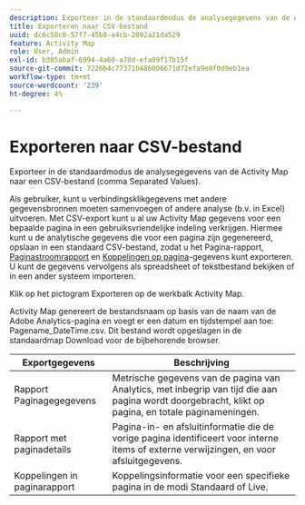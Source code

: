```yaml
---
description: Exporteer in de standaardmodus de analysegegevens van de Activity Map naar een CSV-bestand (comma Separated Values).
title: Exporteren naar CSV-bestand
uuid: dc6c50c0-57f7-45b8-a4cb-2092a21da529
feature: Activity Map
role: User, Admin
exl-id: b385abaf-6994-4a60-a78d-efa09f17b15f
source-git-commit: 7226b4c77371b486006671d72efa9e0f0d9eb1ea
workflow-type: tm+mt
source-wordcount: '239'
ht-degree: 4%

---
```


# Exporteren naar CSV-bestand

Exporteer in de standaardmodus de analysegegevens van de Activity Map naar een CSV-bestand (comma Separated Values).

Als gebruiker, kunt u verbindingsklikgegevens met andere gegevensbronnen moeten samenvoegen of andere analyse (b.v. in Excel) uitvoeren. Met CSV-export kunt u al uw Activity Map gegevens voor een bepaalde pagina in een gebruiksvriendelijke indeling verkrijgen. Hiermee kunt u de analytische gegevens die voor een pagina zijn gegenereerd, opslaan in een standaard CSV-bestand, zodat u het Pagina-rapport, [Paginastroomrapport](/help/analyze/activity-map/activitymap-page-flow.md) en [Koppelingen op pagina](/help/analyze/activity-map/activitymap-links-report.md)-gegevens kunt exporteren. U kunt de gegevens vervolgens als spreadsheet of tekstbestand bekijken of in een ander systeem importeren.

Klik op het pictogram Exporteren op de werkbalk Activity Map.

Activity Map genereert de bestandsnaam op basis van de naam van de Adobe Analytics-pagina en voegt er een datum en tijdstempel aan toe: Pagename_DateTime.csv. Dit bestand wordt opgeslagen in de standaardmap Download voor de bijbehorende browser.

| Exportgegevens | Beschrijving |
|---|---|
| Rapport Paginagegegevens | Metrische gegevens van de pagina van Analytics, met inbegrip van tijd die aan pagina wordt doorgebracht, klikt op pagina, en totale paginameningen. |
| Rapport met paginadetails | Pagina-in- en afsluitinformatie die de vorige pagina identificeert voor interne items of externe verwijzingen, en voor afsluitgegevens. |
| Koppelingen in paginarapport | Koppelingsinformatie voor een specifieke pagina in de modi Standaard of Live. |

